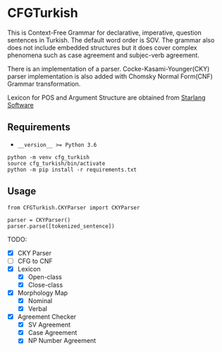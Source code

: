 # CFGTurkish

This is Context-Free Grammar for declarative, imperative, question sentences in Turkish. The default word order is SOV. The grammar also does
not include embedded structures but it does cover complex phenomena such as case agreement and subjec-verb agreement.

There is an implementation of a parser. Cocke-Kasami-Younger(CKY) parser implementation is also added with Chomsky Normal Form(CNF) Grammar transformation.

Lexicon for POS and Argument Structure are obtained from [Starlang Software](https://github.com/StarlangSoftware/Dictionary-Py/blob/master/Dictionary/data/turkish_dictionary.txt)

## Requirements

- `__version__ >= Python 3.6`

```
python -m venv cfg_turkish
source cfg_turkish/bin/activate
python -m pip install -r requirements.txt
```
## Usage

```
from CFGTurkish.CKYParser import CKYParser

parser = CKYParser()
parser.parse([tokenized_sentence])
```

TODO:
- [x] CKY Parser
- [ ] CFG to CNF
- [x] Lexicon
    - [x] Open-class
    - [x] Close-class
- [x] Morphology Map
    - [x] Nominal
    - [x] Verbal
- [x] Agreement Checker
    - [x] SV Agreement
    - [x] Case Agreement
    - [x] NP Number Agreement